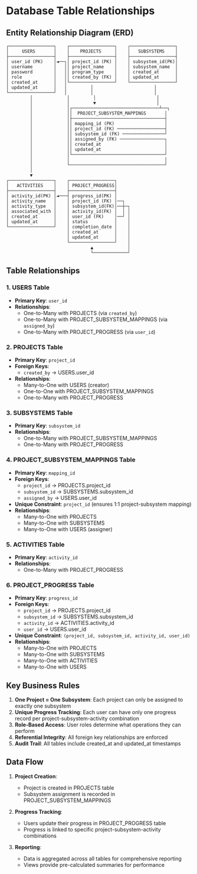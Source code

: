 # Database Table Relationships

## Entity Relationship Diagram (ERD)

```
┌─────────────────┐    ┌─────────────────┐    ┌─────────────────┐
│     USERS       │    │    PROJECTS     │    │   SUBSYSTEMS    │
├─────────────────┤    ├─────────────────┤    ├─────────────────┤
│ user_id (PK)    │◄──┐│ project_id (PK) │    │ subsystem_id(PK)│
│ username        │   ││ project_name    │    │ subsystem_name  │
│ password        │   ││ program_type    │    │ created_at      │
│ role            │   ││ created_by (FK) │    │ updated_at      │
│ created_at      │   │└─────────────────┘    └─────────────────┘
│ updated_at      │   │         │                       │
└─────────────────┘   │         │                       │
         │             │         │                       │
         │             │         ▼                       │
         │             │┌─────────────────────────────────┴──┐
         │             ││  PROJECT_SUBSYSTEM_MAPPINGS       │
         │             │├───────────────────────────────────┤
         │             ││ mapping_id (PK)                   │
         │             ││ project_id (FK) ──────────────────┤
         │             ││ subsystem_id (FK) ────────────────┘
         │             ││ assigned_by (FK) ─────────────────┐
         │             ││ created_at                        │
         │             ││ updated_at                        │
         │             │└───────────────────────────────────┘
         │             │                                    │
         │             └────────────────────────────────────┘
         │
         ▼
┌─────────────────┐    ┌─────────────────┐
│   ACTIVITIES    │    │ PROJECT_PROGRESS│
├─────────────────┤    ├─────────────────┤
│ activity_id(PK) │◄───┤ progress_id(PK) │
│ activity_name   │    │ project_id (FK) │──┐
│ activity_type   │    │ subsystem_id(FK)│──┼─┐
│ associated_with │    │ activity_id(FK) │  │ │
│ created_at      │    │ user_id (FK)    │──┘ │
│ updated_at      │    │ status          │    │
└─────────────────┘    │ completion_date │    │
                       │ created_at      │    │
                       │ updated_at      │    │
                       └─────────────────┘    │
                                ▲             │
                                └─────────────┘
```

## Table Relationships

### 1. USERS Table
- **Primary Key**: `user_id`
- **Relationships**:
  - One-to-Many with PROJECTS (via `created_by`)
  - One-to-Many with PROJECT_SUBSYSTEM_MAPPINGS (via `assigned_by`)
  - One-to-Many with PROJECT_PROGRESS (via `user_id`)

### 2. PROJECTS Table
- **Primary Key**: `project_id`
- **Foreign Keys**: 
  - `created_by` → USERS.user_id
- **Relationships**:
  - Many-to-One with USERS (creator)
  - One-to-One with PROJECT_SUBSYSTEM_MAPPINGS
  - One-to-Many with PROJECT_PROGRESS

### 3. SUBSYSTEMS Table
- **Primary Key**: `subsystem_id`
- **Relationships**:
  - One-to-Many with PROJECT_SUBSYSTEM_MAPPINGS
  - One-to-Many with PROJECT_PROGRESS

### 4. PROJECT_SUBSYSTEM_MAPPINGS Table
- **Primary Key**: `mapping_id`
- **Foreign Keys**:
  - `project_id` → PROJECTS.project_id
  - `subsystem_id` → SUBSYSTEMS.subsystem_id
  - `assigned_by` → USERS.user_id
- **Unique Constraint**: `project_id` (ensures 1:1 project-subsystem mapping)
- **Relationships**:
  - Many-to-One with PROJECTS
  - Many-to-One with SUBSYSTEMS
  - Many-to-One with USERS (assigner)

### 5. ACTIVITIES Table
- **Primary Key**: `activity_id`
- **Relationships**:
  - One-to-Many with PROJECT_PROGRESS

### 6. PROJECT_PROGRESS Table
- **Primary Key**: `progress_id`
- **Foreign Keys**:
  - `project_id` → PROJECTS.project_id
  - `subsystem_id` → SUBSYSTEMS.subsystem_id
  - `activity_id` → ACTIVITIES.activity_id
  - `user_id` → USERS.user_id
- **Unique Constraint**: `(project_id, subsystem_id, activity_id, user_id)`
- **Relationships**:
  - Many-to-One with PROJECTS
  - Many-to-One with SUBSYSTEMS
  - Many-to-One with ACTIVITIES
  - Many-to-One with USERS

## Key Business Rules

1. **One Project = One Subsystem**: Each project can only be assigned to exactly one subsystem
2. **Unique Progress Tracking**: Each user can have only one progress record per project-subsystem-activity combination
3. **Role-Based Access**: User roles determine what operations they can perform
4. **Referential Integrity**: All foreign key relationships are enforced
5. **Audit Trail**: All tables include created_at and updated_at timestamps

## Data Flow

1. **Project Creation**: 
   - Project is created in PROJECTS table
   - Subsystem assignment is recorded in PROJECT_SUBSYSTEM_MAPPINGS
   
2. **Progress Tracking**:
   - Users update their progress in PROJECT_PROGRESS table
   - Progress is linked to specific project-subsystem-activity combinations
   
3. **Reporting**:
   - Data is aggregated across all tables for comprehensive reporting
   - Views provide pre-calculated summaries for performance